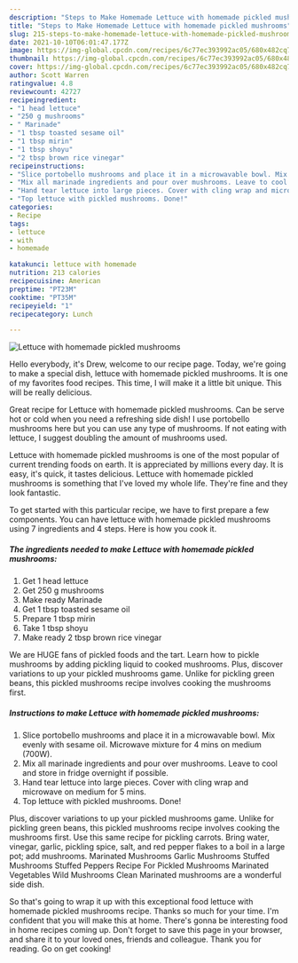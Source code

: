 ```yaml
---
description: "Steps to Make Homemade Lettuce with homemade pickled mushrooms"
title: "Steps to Make Homemade Lettuce with homemade pickled mushrooms"
slug: 215-steps-to-make-homemade-lettuce-with-homemade-pickled-mushrooms
date: 2021-10-10T06:01:47.177Z
image: https://img-global.cpcdn.com/recipes/6c77ec393992ac05/680x482cq70/lettuce-with-homemade-pickled-mushrooms-recipe-main-photo.jpg
thumbnail: https://img-global.cpcdn.com/recipes/6c77ec393992ac05/680x482cq70/lettuce-with-homemade-pickled-mushrooms-recipe-main-photo.jpg
cover: https://img-global.cpcdn.com/recipes/6c77ec393992ac05/680x482cq70/lettuce-with-homemade-pickled-mushrooms-recipe-main-photo.jpg
author: Scott Warren
ratingvalue: 4.8
reviewcount: 42727
recipeingredient:
- "1 head lettuce"
- "250 g mushrooms"
- " Marinade"
- "1 tbsp toasted sesame oil"
- "1 tbsp mirin"
- "1 tbsp shoyu"
- "2 tbsp brown rice vinegar"
recipeinstructions:
- "Slice portobello mushrooms and place it in a microwavable bowl. Mix evenly with sesame oil. Microwave mixture for 4 mins on medium (700W)."
- "Mix all marinade ingredients and pour over mushrooms. Leave to cool and store in fridge overnight if possible."
- "Hand tear lettuce into large pieces. Cover with cling wrap and microwave on medium for 5 mins."
- "Top lettuce with pickled mushrooms. Done!"
categories:
- Recipe
tags:
- lettuce
- with
- homemade

katakunci: lettuce with homemade 
nutrition: 213 calories
recipecuisine: American
preptime: "PT23M"
cooktime: "PT35M"
recipeyield: "1"
recipecategory: Lunch

---
```



![Lettuce with homemade pickled mushrooms](https://img-global.cpcdn.com/recipes/6c77ec393992ac05/680x482cq70/lettuce-with-homemade-pickled-mushrooms-recipe-main-photo.jpg)

Hello everybody, it's Drew, welcome to our recipe page. Today, we're going to make a special dish, lettuce with homemade pickled mushrooms. It is one of my favorites food recipes. This time, I will make it a little bit unique. This will be really delicious.

Great recipe for Lettuce with homemade pickled mushrooms. Can be serve hot or cold when you need a refreshing side dish! I use portobello mushrooms here but you can use any type of mushrooms. If not eating with lettuce, I suggest doubling the amount of mushrooms used.

Lettuce with homemade pickled mushrooms is one of the most popular of current trending foods on earth. It is appreciated by millions every day. It is easy, it's quick, it tastes delicious. Lettuce with homemade pickled mushrooms is something that I've loved my whole life. They're fine and they look fantastic.


To get started with this particular recipe, we have to first prepare a few components. You can have lettuce with homemade pickled mushrooms using 7 ingredients and 4 steps. Here is how you cook it.

<!--inarticleads1-->

##### The ingredients needed to make Lettuce with homemade pickled mushrooms:

1. Get 1 head lettuce
1. Get 250 g mushrooms
1. Make ready  Marinade
1. Get 1 tbsp toasted sesame oil
1. Prepare 1 tbsp mirin
1. Take 1 tbsp shoyu
1. Make ready 2 tbsp brown rice vinegar


We are HUGE fans of pickled foods and the tart. Learn how to pickle mushrooms by adding pickling liquid to cooked mushrooms. Plus, discover variations to up your pickled mushrooms game. Unlike for pickling green beans, this pickled mushrooms recipe involves cooking the mushrooms first. 

<!--inarticleads2-->

##### Instructions to make Lettuce with homemade pickled mushrooms:

1. Slice portobello mushrooms and place it in a microwavable bowl. Mix evenly with sesame oil. Microwave mixture for 4 mins on medium (700W).
1. Mix all marinade ingredients and pour over mushrooms. Leave to cool and store in fridge overnight if possible.
1. Hand tear lettuce into large pieces. Cover with cling wrap and microwave on medium for 5 mins.
1. Top lettuce with pickled mushrooms. Done!


Plus, discover variations to up your pickled mushrooms game. Unlike for pickling green beans, this pickled mushrooms recipe involves cooking the mushrooms first. Use this same recipe for pickling carrots. Bring water, vinegar, garlic, pickling spice, salt, and red pepper flakes to a boil in a large pot; add mushrooms. Marinated Mushrooms Garlic Mushrooms Stuffed Mushrooms Stuffed Peppers Recipe For Pickled Mushrooms Marinated Vegetables Wild Mushrooms Clean Marinated mushrooms are a wonderful side dish. 

So that's going to wrap it up with this exceptional food lettuce with homemade pickled mushrooms recipe. Thanks so much for your time. I'm confident that you will make this at home. There's gonna be interesting food in home recipes coming up. Don't forget to save this page in your browser, and share it to your loved ones, friends and colleague. Thank you for reading. Go on get cooking!
